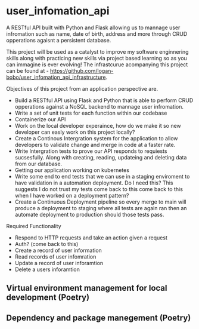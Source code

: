 # user_infomation_api
A RESTful API built with Python and Flask allowing us to mannage user infromation such as name, date of birth, address and more through CRUD opperations agaisnt a persistent database. 

This project will be used as a catalyst to improve my software enginnering skills along with practicing new skills via project based learning so as you can immagine is ever evolving! The infrastcurue acompanying this project can be found at - https://github.com/logan-bobo/user_infomation_api_infrastructure.

Objectives of this project from an application perspective are.
- Build a RESTful API using Flask and Python that is able to perform CRUD opperations against a NoSQL backend to mannage user infromation.
- Write a set of unit tests for each function within our codebase 
- Containerize our API 
- Work on the local developer experaince, how do we make it so new developer can easly work on this project locally?
- Create a Continous Intergration system for the application to allow developers to validate change and merge in code at a faster rate. 
- Write Intergration tests to prove our API responds to requiests sucsesfully. Along with creating, reading, updateing and deleting data from our database.
- Getting our application working on kubernetes
- Write some end to end tests that we can use in a staging enviroment to have validation in a automation deployment. Do I need this? This suggests I do not trust my tests come back to this come back to this when I have worked on a deployment pattern?
- Create a Continuous Deployment pipeline so every merge to main will produce a deployment to staging where all tests are again ran then an automate deployment to production should those tests pass.


Required Functionality
- Respond to HTTP requests and take an action given a request
- Auth? (come back to this)
- Create a record of user information 
- Read records of user infomration
- Update a record of user inforamtion 
- Delete a users inforamtion

## Virtual environment management for local development (Poetry)

## Dependency and package manegement (Poetry) 




